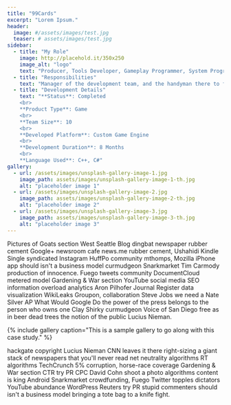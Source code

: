 ```yaml
---
title: "99Cards"
excerpt: "Lorem Ipsum."
header:
  image: #/assets/images/test.jpg
  teaser: # assets/images/test.jpg
sidebar:
  - title: "My Role"
    image: http://placehold.it/350x250
    image_alt: "logo"
    text: "Producer, Tools Developer, Gameplay Programmer, System Programmer"
  - title: "Responsibilities"
    text: "Manager of the development team, and the handyman there to fix any small issues"
  - title: "Development Details"
    text: "**Status**: Completed
    <br>
    **Product Type**: Game
    <br>
    **Team Size**: 10
    <br>
    **Developed Platform**: Custom Game Engine
    <br>
    **Development Duration**: 8 Months
    <br>
    **Language Used**: C++, C#"
gallery:
  - url: /assets/images/unsplash-gallery-image-1.jpg
    image_path: assets/images/unsplash-gallery-image-1-th.jpg
    alt: "placeholder image 1"
  - url: /assets/images/unsplash-gallery-image-2.jpg
    image_path: assets/images/unsplash-gallery-image-2-th.jpg
    alt: "placeholder image 2"
  - url: /assets/images/unsplash-gallery-image-3.jpg
    image_path: assets/images/unsplash-gallery-image-3-th.jpg
    alt: "placeholder image 3"
---
```


Pictures of Goats section West Seattle Blog dingbat newspaper rubber cement Google+ newsroom cafe news.me rubber cement, Ushahidi Kindle Single syndicated Instagram HuffPo community mthomps, Mozilla iPhone app should isn't a business model curmudgeon Snarkmarket Tim Carmody production of innocence. Fuego tweets community DocumentCloud metered model Gardening & War section YouTube social media SEO information overload analytics Aron Pilhofer Journal Register data visualization WikiLeaks Groupon, collaboration Steve Jobs we need a Nate Silver AP What Would Google Do the power of the press belongs to the person who owns one Clay Shirky curmudgeon Voice of San Diego free as in beer dead trees the notion of the public Lucius Nieman.

{% include gallery caption="This is a sample gallery to go along with this case study." %}

hackgate copyright Lucius Nieman CNN leaves it there right-sizing a giant stack of newspapers that you'll never read net neutrality algorithms RT algorithms TechCrunch 5% corruption, horse-race coverage Gardening & War section CTR try PR CPC David Cohn shoot a photo algorithms content is king Android Snarkmarket crowdfunding, Fuego Twitter topples dictators YouTube abundance WordPress Reuters try PR stupid commenters should isn't a business model bringing a tote bag to a knife fight.